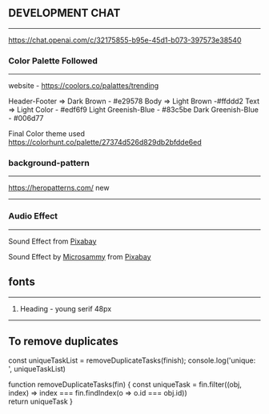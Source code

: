 ## DEVELOPMENT CHAT
---

https://chat.openai.com/c/32175855-b95e-45d1-b073-397573e38540

### Color Palette Followed
--- 

website - https://coolors.co/palattes/trending

Header-Footer => Dark Brown - #e29578
Body => Light Brown -#ffddd2
Text => Light Color - #edf6f9
Light Greenish-Blue - #83c5be
Dark Greenish-Blue - #006d77

Final Color theme used
https://colorhunt.co/palette/27374d526d829db2bfdde6ed


### background-pattern
---

https://heropatterns.com/
new

---

### Audio Effect
---

Sound Effect from <a href="https://pixabay.com/sound-effects/?utm_source=link-attribution&utm_medium=referral&utm_campaign=music&utm_content=43637">Pixabay</a>

Sound Effect by <a href="https://pixabay.com/users/microsammy-22905943/?utm_source=link-attribution&utm_medium=referral&utm_campaign=music&utm_content=8761">Microsammy</a> from <a href="https://pixabay.com/sound-effects//?utm_source=link-attribution&utm_medium=referral&utm_campaign=music&utm_content=8761">Pixabay</a>

## fonts
---

1. Heading - young serif 48px
<link rel="preconnect" href="https://fonts.googleapis.com">
<link rel="preconnect" href="https://fonts.gstatic.com" crossorigin>
<link href="https://fonts.googleapis.com/css2?family=Poppins:ital,wght@1,400;0,400;1,900&family=Roboto:ital,wght@0,400;0,500;0,700;0,900;1,400;1,500;1,700;1,900&family=Young+Serif&display=swap" rel="stylesheet">

--------------------------------------------------------------------------------

## To remove duplicates 
const uniqueTaskList = removeDuplicateTasks(finish);
console.log('unique: ', uniqueTaskList)

function removeDuplicateTasks(fin) {
    const uniqueTask = fin.filter((obj, index) => index === fin.findIndex(o => o.id === obj.id))     
    return uniqueTask
}